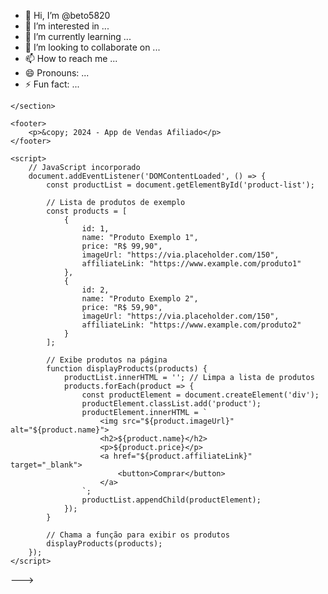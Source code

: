 - 👋 Hi, I’m @beto5820
- 👀 I’m interested in ...
- 🌱 I’m currently learning ...
- 💞️ I’m looking to collaborate on ...
- 📫 How to reach me ...
- 😄 Pronouns: ...
- ⚡ Fun fact: ...

<!---
beto5820/beto5820 is a ✨ special ✨ repository because its `README.md` (this file) appears on your GitHub profile.
You can click the Preview link to take a look at your changes.<!DOCTYPE html>
<html lang="pt-BR">
<head>
    <meta charset="UTF-8">
    <meta name="viewport" content="width=device-width, initial-scale=1.0">
    <title>App de Vendas Afiliado</title>
    <style>
        /* CSS incorporado */
        body {
            font-family: Arial, sans-serif;
            margin: 0;
            padding: 0;
        }

        header {
            background-color: #333;
            color: #fff;
            padding: 10px;
            text-align: center;
        }

        #product-list {
            display: flex;
            flex-wrap: wrap;
            gap: 15px;
            padding: 20px;
            justify-content: center;
        }

        .product {
            border: 1px solid #ccc;
            padding: 15px;
            width: 200px;
            text-align: center;
            border-radius: 5px;
        }

        .product img {
            max-width: 100%;
            height: auto;
        }

        button {
            background-color: #28a745;
            color: white;
            border: none;
            padding: 10px;
            cursor: pointer;
            border-radius: 5px;
        }

        button:hover {
            background-color: #218838;
        }
    </style>
</head>
<body>
    <header>
        <h1>App de Vendas Afiliado</h1>
    </header>
    
    <section id="product-list">
        <!-- Lista de produtos será carregada aqui -->
    </section>

    <footer>
        <p>&copy; 2024 - App de Vendas Afiliado</p>
    </footer>

    <script>
        // JavaScript incorporado
        document.addEventListener('DOMContentLoaded', () => {
            const productList = document.getElementById('product-list');

            // Lista de produtos de exemplo
            const products = [
                {
                    id: 1,
                    name: "Produto Exemplo 1",
                    price: "R$ 99,90",
                    imageUrl: "https://via.placeholder.com/150",
                    affiliateLink: "https://www.example.com/produto1"
                },
                {
                    id: 2,
                    name: "Produto Exemplo 2",
                    price: "R$ 59,90",
                    imageUrl: "https://via.placeholder.com/150",
                    affiliateLink: "https://www.example.com/produto2"
                }
            ];

            // Exibe produtos na página
            function displayProducts(products) {
                productList.innerHTML = ''; // Limpa a lista de produtos
                products.forEach(product => {
                    const productElement = document.createElement('div');
                    productElement.classList.add('product');
                    productElement.innerHTML = `
                        <img src="${product.imageUrl}" alt="${product.name}">
                        <h2>${product.name}</h2>
                        <p>${product.price}</p>
                        <a href="${product.affiliateLink}" target="_blank">
                            <button>Comprar</button>
                        </a>
                    `;
                    productList.appendChild(productElement);
                });
            }

            // Chama a função para exibir os produtos
            displayProducts(products);
        });
    </script>
</body>
</html>

--->
